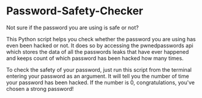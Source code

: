 # Password-Safety-Checker

Not sure if the password you are using is safe or not?

This Python script helps you check whether the password you are using has even been hacked or not.
It does so by accessing the pwnedpasswords api which stores the data of all the passwords leaks that have ever happened and keeps count of which password has been hacked how many times.

To check the safety of your password, just run this script from the terminal entering your password as an argument.
It will tell you the number of time your password has been hacked.
If the number is 0, congratulations, you've chosen a strong password!
